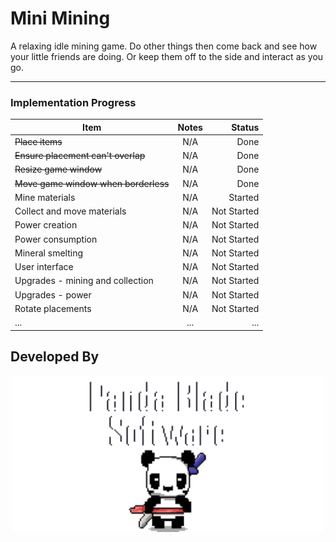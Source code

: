 # Mini Mining

A relaxing idle mining game. Do other things then come back and see how your little friends are doing. Or keep them off to the side and interact as you go.

---

### Implementation Progress
| Item | Notes | Status |
|----------|:-------------:|------:|
| ~~Place items~~ | N/A | Done |
| ~~Ensure placement can't overlap~~ | N/A | Done |
| ~~Resize game window~~ | N/A | Done |
| ~~Move game window when borderless~~ | N/A | Done |
| Mine materials | N/A | Started |
| Collect and move materials | N/A | Not Started |
| Power creation | N/A | Not Started |
| Power consumption | N/A | Not Started |
| Mineral smelting | N/A | Not Started |
| User interface | N/A | Not Started |
| Upgrades - mining and collection | N/A | Not Started |
| Upgrades - power | N/A | Not Started |
| Rotate placements | N/A | Not Started |
| ... | ... | ... |


## Developed By
<p align = "center">
    <img src="./sprite_assets/spr_panda_blade_software_panda.png" width=500>
</p>